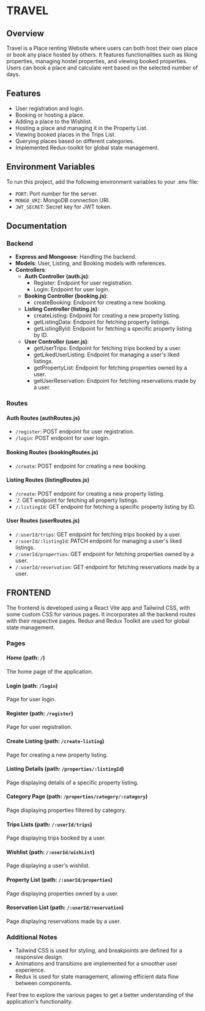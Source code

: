 # TRAVEL

## Overview

Travel is a Place renting Website where users can both host their own place or book any place hosted by others. It features functionalities such as liking properties, managing hostel properties, and viewing booked properties. Users can book a place and calculate rent based on the selected number of days.

## Features

- User registration and login.
- Booking or hosting a place.
- Adding a place to the Wishlist.
- Hosting a place and managing it in the Property List.
- Viewing booked places in the Trips List.
- Querying places based on different categories.
- Implemented Redux-toolkit for global state management.

## Environment Variables

To run this project, add the following environment variables to your .env file:

- `PORT`: Port number for the server.
- `MONGO_URI`: MongoDB connection URI.
- `JWT_SECRET`: Secret key for JWT token.

## Documentation

### Backend

- **Express and Mongoose**: Handling the backend.
- **Models**: User, Listing, and Booking models with references.
- **Controllers**:
  - **Auth Controller (auth.js)**:
    - Register: Endpoint for user registration.
    - Login: Endpoint for user login.
  - **Booking Controller (booking.js)**:
    - createBooking: Endpoint for creating a new booking.
  - **Listing Controller (listing.js)**:
    - createListing: Endpoint for creating a new property listing.
    - getListingData: Endpoint for fetching property listings.
    - getListingById: Endpoint for fetching a specific property listing by ID.
  - **User Controller (user.js)**:
    - getUserTrips: Endpoint for fetching trips booked by a user.
    - getLikedUserListing: Endpoint for managing a user's liked listings.
    - getPropertyList: Endpoint for fetching properties owned by a user.
    - getUserReservation: Endpoint for fetching reservations made by a user.

### Routes

#### Auth Routes (authRoutes.js)

- `/register`: POST endpoint for user registration.
- `/login`: POST endpoint for user login.

#### Booking Routes (bookingRoutes.js)

- `/create`: POST endpoint for creating a new booking.

#### Listing Routes (listingRoutes.js)

- `/create`: POST endpoint for creating a new property listing.
- `/: GET endpoint for fetching all property listings.
- `/:listingId`: GET endpoint for fetching a specific property listing by ID.

#### User Routes (userRoutes.js)

- `/:userId/trips`: GET endpoint for fetching trips booked by a user.
- `/:userId/:listingId`: PATCH endpoint for managing a user's liked listings.
- `/:userId/properties`: GET endpoint for fetching properties owned by a user.
- `/:userId/reservation`: GET endpoint for fetching reservations made by a user.

## FRONTEND

The frontend is developed using a React Vite app and Tailwind CSS, with some custom CSS for various pages. It incorporates all the backend routes with their respective pages. Redux and Redux Toolkit are used for global state management.

### Pages

#### Home (path: `/`)

The home page of the application.

#### Login (path: `/login`)

Page for user login.

#### Register (path: `/register`)

Page for user registration.

#### Create Listing (path: `/create-listing`)

Page for creating a new property listing.

#### Listing Details (path: `/properties/:listingId`)

Page displaying details of a specific property listing.

#### Category Page (path: `/properties/category/:category`)

Page displaying properties filtered by category.

#### Trips Lists (path: `/:userId/trips`)

Page displaying trips booked by a user.

#### Wishlist (path: `/:userId/wishList`)

Page displaying a user's wishlist.

#### Property List (path: `/:userId/properties`)

Page displaying properties owned by a user.

#### Reservation List (path: `/:userId/reservation`)

Page displaying reservations made by a user.

### Additional Notes

- Tailwind CSS is used for styling, and breakpoints are defined for a responsive design.
- Animations and transitions are implemented for a smoother user experience.
- Redux is used for state management, allowing efficient data flow between components.

Feel free to explore the various pages to get a better understanding of the application's functionality.

